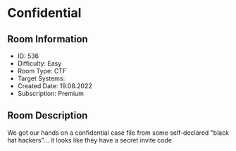 ﻿# Confidential

## Room Information
- ID: 536
- Difficulty: Easy
- Room Type: CTF
- Target Systems: 
- Created Date: 19.08.2022
- Subscription: Premium

## Room Description
We got our hands on a confidential case file from some self-declared "black hat hackers"... it looks like they have a secret invite code.
